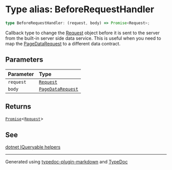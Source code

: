 # Type alias: BeforeRequestHandler

```ts
type BeforeRequestHandler: (request, body) => Promise<Request>;
```

Callback type to change the [Request](https://developer.mozilla.org/docs/Web/API/Request)
object before it is sent to the server from the built-in server side data service. This is useful
when you need to map the [PageDataRequest](../interfaces/PageDataRequest.md) to a different data contract.

## Parameters

| Parameter | Type |
| :------ | :------ |
| `request` | [`Request`]( https://developer.mozilla.org/en-US/docs/Web/API/Request ) |
| `body` | [`PageDataRequest`](../interfaces/PageDataRequest.md) |

## Returns

[`Promise`]( https://developer.mozilla.org/en-US/docs/Web/JavaScript/Reference/Global_Objects/Promise )\<[`Request`]( https://developer.mozilla.org/en-US/docs/Web/API/Request )\>

## See

[dotnet IQueryable helpers](https://www.nuget.org/packages/DataGridVueDotnet/0.0.1-alpha)

***

Generated using [typedoc-plugin-markdown](https://www.npmjs.com/package/typedoc-plugin-markdown) and [TypeDoc](https://typedoc.org/)
